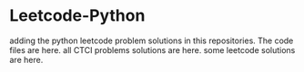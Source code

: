 # Leetcode-Python
adding the python leetcode problem solutions in this repositories. 
The code files are here.
all CTCI problems solutions are here.
some leetcode solutions are here.










































































































































































































































